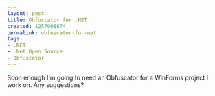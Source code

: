```yaml
---
layout: post
title: Obfuscator for .NET
created: 1257908874
permalink: obfuscator-for-net
tags:
- .NET
- .Net Open Source
- Obfuscator
---
```

<p>Soon enough I'm going to need an Obfuscator for a WinForms project I work on. Any suggestions?</p>
